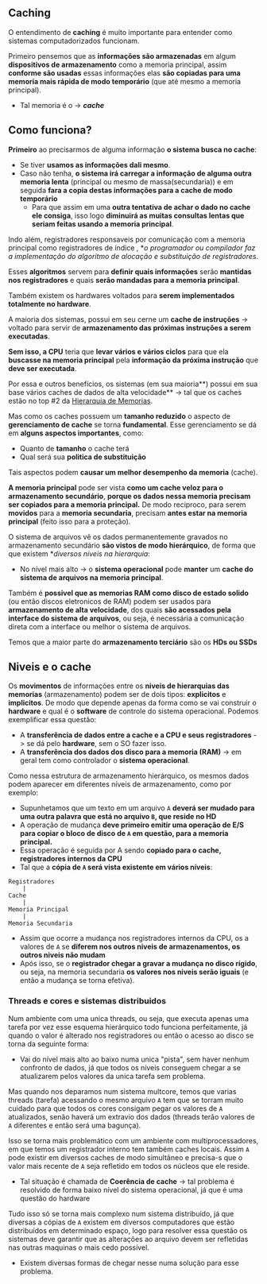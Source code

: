 ## Caching
O entendimento de  **caching** é muito importante para entender como sistemas computadorizados funcionam.

Primeiro pensemos que as **informações são armazenadas** em algum **dispositivos de armazenamento** como a memoria principal, assim **conforme são usadas** essas informações elas **são copiadas para uma memoria mais rápida de modo temporário** (que até mesmo a memoria principal).
 - Tal memoria é o -> ***cache***

## Como funciona?
**Primeiro** ao precisarmos de alguma informação **o sistema busca no cache**:
- Se tiver **usamos as informações dali mesmo**.
- Caso não tenha, **o sistema irá carregar a informação de alguma outra memoria lenta** (principal ou mesmo de massa(secundaria)) e em seguida **fara a copia destas informações para a cache de modo temporário**
	-  Para que assim em uma **outra tentativa de achar o dado no cache ele consiga**, isso logo **diminuirá as muitas consultas lentas que seriam feitas usando a memoria principal**.

Indo além, registradores responsaveis por comunicação com a memoria principal como registradores de índice , **o programador ou compilador faz a implementação do algoritmo de alocação e substituição de registradores*.

Esses **algoritmos** servem para **definir quais informações** serão **mantidas nos registradores** e quais **serão mandadas para a memoria principal**.

Também existem  os hardwares voltados para **serem implementados totalmente no hardware**.

A maioria dos sistemas, possui em seu cerne um **cache de instruções** -> voltado para servir de **armazenamento das próximas instruções a serem executadas**.

**Sem isso, a CPU** teria que **levar vários e vários ciclos** para que ela **buscasse na memoria principal** pela **informação da próxima instrução** que **deve ser executada**.

Por essa e outros benefícios, os sistemas (em sua maioria**) possui em sua base vários caches de dados de alta velocidade** -> tal que os caches estão no top #2 da [Hierarquia de Memorias](05%20-%20Types%20of%20Memory.md).

Mas como os caches possuem um **tamanho reduzido** o aspecto de **gerenciamento de cache** se torna **fundamental**. Esse gerenciamento se dá em **alguns aspectos importantes**, como:
- Quanto de **tamanho** o cache terá 
- Qual será sua **politica de substituição** 

Tais aspectos podem **causar um melhor desempenho da memoria** (cache).

**A memoria principal** pode ser vista  **como um cache veloz para o armazenamento secundário**, **porque os dados nessa memoria precisam ser copiados para a memoria principal.**
De modo reciproco, para serem **movidos** para a **memoria secundaria**, precisam **antes estar na memoria principal** (feito isso para a proteção).

O sistema de arquivos vê os dados permanentemente gravados no armazenamento secundário **são vistos de modo hierárquico**, de forma que que existem **diversos níveis na hierarquia*:
- No nível mais alto ->  o **sistema operacional**  pode **manter** um **cache do sistema de arquivos na memoria principal**.

Também é **possivel que as memorias RAM como disco de estado solido** (ou então discos eletronicos de RAM) podem ser usados para **armazenamento de alta velocidade**, dos quais **são acessados pela interface do sistema de arquivos**, ou seja, é necessária a comunicação direta com a interface ou melhor o sistema de arquivos.

Temos que a maior parte do **armazenamento terciário** são os **HDs ou SSDs** 


## Niveis e o cache

Os **movimentos** de informações entre os **niveis de hierarquias das memorias** (armazenamento) podem ser de dois tipos: **explicitos** e **implicitos**. De modo que depende apenas da forma como se vai construir o **hardware** e qual é o **software** de controle do sistema operacional.
Podemos exemplificar essa questão:
- A **transferência de dados entre a cache e a CPU e seus registradores**  -> se dá pelo **hardware**, sem o SO fazer isso.
- A **transferência dos dados dos disco para a memoria (RAM)** -> em geral tem como controlador o **sistema operacional**.

Como nessa estrutura de armazenamento hierárquico, os mesmos dados podem aparecer em diferentes níveis de armazenamento, como por exemplo:
- Supunhetamos que um texto em um arquivo `A` **deverá ser mudado para uma outra palavra que está no arquivo `B`, que reside no HD**
- A operação de mudança  **deve primeiro emitir uma operação de E/S para copiar o bloco de disco de `A` em questão, para a memoria principal.**
- Essa operação é seguida por A sendo **copiado para o cache, registradores internos da CPU**
- Tal que a **cópia de  `A` será vista existente em vários níveis**:
```
Registradores
	|
Cache
	|
Memoria Principal
	|
Memoria Secundaria
```
- Assim que ocorre a mudança nos registradores internos da CPU, os a valores de `A` se **diferem nos outros niveis de armazenamentos, os outros niveis não mudam**
- Após isso, se o **registrador chegar a gravar a mudança no disco rígido**, ou seja, na memoria secundaria **os valores nos niveis serão iguais** (e então a mudança se torna efetiva).


### Threads e cores e sistemas distribuidos
Num ambiente com uma unica threads, ou seja, que executa apenas uma tarefa por vez esse esquema hierárquico todo funciona perfeitamente, já quando o valor é alterado nos registradores ou então o acesso ao disco se torna da seguinte forma:
- Vai do nível mais alto ao baixo numa unica "pista", sem haver nenhum confronto de dados, já que todos os níveis conseguem chegar a se atualizarem pelos valores da unica tarefa sem problema.

Mas quando nos deparamos num sistema multcore, temos que varias threads (tarefa) acessando o mesmo arquivo `A` tem que se torram muito cuidado para que todos os cores consigam pegar os valores de `A` atualizados, senão haverá um extravio dos dados (threads terão valores de `A` diferentes e então será uma bagunça).

Isso se torna mais problemático com um ambiente com multiprocessadores, em que temos um registrador interno tem também caches locais. Assim `A` pode existir em diversos caches de modo simultâneo  e precisa-s que o valor mais recente de `A` seja refletido em todos os núcleos que ele reside.
- Tal situação é chamada de **Coerência de cache** -> tal problema é resolvido de forma baixo nível do sistema operacional, já que é uma questão do hardware

Tudo isso só se torna mais complexo num sistema distribuído, já que diversas a cópias de `A` existem em diversos computadores que estão distribuídos em determinado espaço, logo para resolver essa questão os sistemas deve garantir que as alterações ao arquivo devem ser refletidas nas outras maquinas o mais cedo possível.
- Existem diversas formas de chegar nesse numa solução para esse problema.